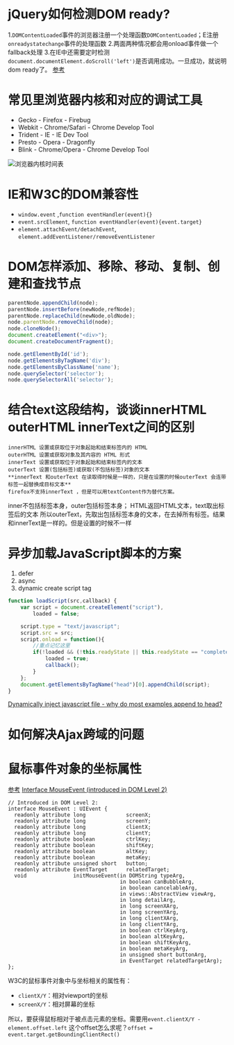 jQuery如何检测DOM ready?
========================

1.`DOMContentLoaded`事件的浏览器注册一个处理函数`DOMContentLoaded`；E注册`onreadystatechange`事件的处理函数
2.两面两种情况都会用onload事件做一个fallback处理
3.在IE中还需要定时检测`document.documentElement.doScroll('left')`是否调用成功。一旦成功，就说明dom ready了。
[参考](http://www.cnblogs.com/yupeng/archive/2012/03/16/2397263.html)


常见里浏览器内核和对应的调试工具
================

- Gecko - Firefox - Firebug
- Webkit - Chrome/Safari - Chrome Develop Tool
- Trident - IE - IE Dev Tool
- Presto - Opera - Dragonfly
- Blink - Chrome/Opera - Chrome Develop Tool

![浏览器内核时间表](http://upload.wikimedia.org/wikipedia/en/timeline/289e79fa1f4b53cf0adc8128d646766b.png)

IE和W3C的DOM兼容性
==================

- `window.event` ,`function eventHandler(event){}`
- `event.srcElement`, `function eventHandler(event){event.target}`
- `element.attachEvent/detachEvent`, `element.addEventListener/removeEventListener`


DOM怎样添加、移除、移动、复制、创建和查找节点
=============================================
[](http://www.w3.org/TR/REC-DOM-Level-1/idl-definitions.html)
```javascript
parentNode.appendChild(node);
parentNode.insertBefore(newNode,refNode);
parentNode.replaceChild(newNode,oldNode);
node.parentNode.removeChild(node);
node.cloneNode();
document.createElement("<div>");
document.createDocumentFragment();

node.getElementById('id');
node.getElementsByTagName('div');
node.getElementsByClassName('name');
node.querySelector('selector');
node.querySelectorAll('selector');

```

结合<span id="outer"><span id="inner">text</span></span>这段结构，谈谈innerHTML outerHTML innerText之间的区别
====
```
innerHTML 设置或获取位于对象起始和结束标签内的 HTML
outerHTML 设置或获取对象及其内容的 HTML 形式
innerText 设置或获取位于对象起始和结束标签内的文本
outerText 设置(包括标签)或获取(不包括标签)对象的文本
**innerText 和outerText 在读取得时候是一样的，只是在设置的时候outerText 会连带标签一起替换成目标文本**
firefox不支持innerText ，但是可以用textContent作为替代方案。
```

inner不包括标签本身，outer包括标签本身；
HTML返回HTML文本，text取出标签后的文本
所以outerText，先取出包括标签本身的文本，在去掉所有标签。结果和innerText是一样的。但是设置的时候不一样

异步加载JavaScript脚本的方案
============================

1. defer
2. async
3. dynamic create script tag

```javascript
function loadScript(src,callback) {
	var script = document.createElement("script"),
		loaded = false;

	script.type = "text/javascript";
	script.src = src;
	script.onload = function(){
		//重点记忆这里
		if(!loaded && (!this.readyState || this.readyState == "complete")){
			loaded = true;
			callback();
		}
	};
	document.getElementsByTagName("head")[0].appendChild(script);
}
```

[Dynamically inject javascript file - why do most examples append to head?](http://stackoverflow.com/questions/12113412/dynamically-inject-javascript-file-why-do-most-examples-append-to-head/12113657#12113657)

如何解决Ajax跨域的问题
======================

鼠标事件对象的坐标属性
=====================
[参考](https://github.com/aztack/Reading-Notes/blob/master/web/event.md)
[Interface MouseEvent (introduced in DOM Level 2)](http://www.w3.org/TR/DOM-Level-2-Events/events.html#Events-MouseEvent)
```
// Introduced in DOM Level 2:
interface MouseEvent : UIEvent {
  readonly attribute long             screenX;
  readonly attribute long             screenY;
  readonly attribute long             clientX;
  readonly attribute long             clientY;
  readonly attribute boolean          ctrlKey;
  readonly attribute boolean          shiftKey;
  readonly attribute boolean          altKey;
  readonly attribute boolean          metaKey;
  readonly attribute unsigned short   button;
  readonly attribute EventTarget      relatedTarget;
  void               initMouseEvent(in DOMString typeArg, 
                                    in boolean canBubbleArg, 
                                    in boolean cancelableArg, 
                                    in views::AbstractView viewArg, 
                                    in long detailArg, 
                                    in long screenXArg, 
                                    in long screenYArg, 
                                    in long clientXArg, 
                                    in long clientYArg, 
                                    in boolean ctrlKeyArg, 
                                    in boolean altKeyArg, 
                                    in boolean shiftKeyArg, 
                                    in boolean metaKeyArg, 
                                    in unsigned short buttonArg, 
                                    in EventTarget relatedTargetArg);
};
```

W3C的鼠标事件对象中与坐标相关的属性有：

- `clientX/Y`：相对viewport的坐标
- `screenX/Y`：相对屏幕的坐标

所以，要获得鼠标相对于被点击元素的坐标。需要用`event.clientX/Y - element.offset.left`
这个offset怎么求呢？`offset = event.target.getBoundingClientRect()`
